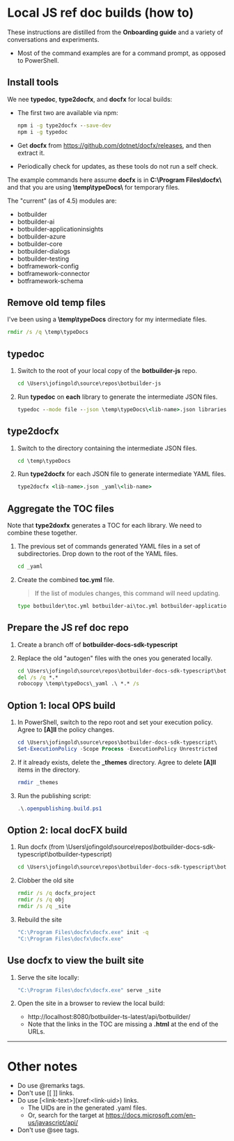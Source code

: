 # Local JS ref doc builds (how to)

These instructions are distilled from the **Onboarding guide** and a variety of conversations and experiments.

- Most of the command examples are for a command prompt, as opposed to PowerShell.

## Install tools

We nee **typedoc**, **type2docfx**, and **docfx** for local builds:

- The first two are available via npm:

    ```cmd
    npm i -g type2docfx --save-dev
    npm i -g typedoc
    ```

- Get **docfx** from https://github.com/dotnet/docfx/releases, and then extract it.
- Periodically check for updates, as these tools do not run a self check.

The example commands here assume **docfx** is in **C:\\Program Files\\docfx\\** and that you are using **\\temp\\typeDocs\\** for temporary files.

The "current" (as of 4.5) modules are:

- botbuilder
- botbuilder-ai
- botbuilder-applicationinsights
- botbuilder-azure
- botbuilder-core
- botbuilder-dialogs
- botbuilder-testing
- botframework-config
- botframework-connector
- botframework-schema

## Remove old temp files

I've been using a **\\temp\\typeDocs** directory for my intermediate files.

```cmd
rmdir /s /q \temp\typeDocs
```

## typedoc

1. Switch to the root of your local copy of the **botbuilder-js** repo.

    ```cmd
    cd \Users\jofingold\source\repos\botbuilder-js
    ```

1. Run **typedoc** on **each** library to generate the intermediate JSON files.

    ```cmd
    typedoc --mode file --json \temp\typeDocs\<lib-name>.json libraries\<lib-name>\src --ignoreCompilerErrors --includeDeclarations --excludeExternals --excludeNotExported --excludePrivate
    ```

## type2docfx

1. Switch to the directory containing the intermediate JSON files.

    ```cmd
    cd \temp\typeDocs
    ```

1. Run **type2docfx** for each JSON file to generate intermediate YAML files.

    ```cmd
    type2docfx <lib-name>.json _yaml\<lib-name>
    ```

## Aggregate the TOC files

Note that **type2doxfx** generates a TOC for each library. We need to combine these together.

1. The previous set of commands generated YAML files in a set of subdirectories. Drop down to the root of the YAML files.

    ```cmd
    cd _yaml
    ```

1. Create the combined **toc.yml** file.

    > If the list of modules changes, this command will need updating.

    ```cmd
    type botbuilder\toc.yml botbuilder-ai\toc.yml botbuilder-applicationinsights\toc.yml botbuilder-azure\toc.yml botbuilder-core\toc.yml botbuilder-dialogs\toc.yml botbuilder-testing\toc.yml botframework-config\toc.yml botframework-connector\toc.yml botframework-schema\toc.yml > toc.yml
    ```

## Prepare the JS ref doc repo

1. Create a branch off of **botbuilder-docs-sdk-typescript**
1. Replace the old "autogen" files with the ones you generated locally.

    ```cmd
    cd \Users\jofingold\source\repos\botbuilder-docs-sdk-typescript\botbuilder-typescript\docs-ref-autogen\
    del /s /q *.*
    robocopy \temp\typeDocs\_yaml .\ *.* /s
    ```

## Option 1: local OPS build

1. In PowerShell, switch to the repo root and set your execution policy. Agree to **[A]ll** the policy changes.

    ```powershell
    cd \Users\jofingold\source\repos\botbuilder-docs-sdk-typescript\
    Set-ExecutionPolicy -Scope Process -ExecutionPolicy Unrestricted
    ```

1. If it already exists, delete the **_themes** directory. Agree to delete **[A]ll** items in the directory.

    ```powershell
    rmdir _themes
    ```

1. Run the publishing script:

    ```powershell
    .\.openpublishing.build.ps1
    ```

## Option 2: local docFX build

1. Run docfx (from \Users\jofingold\source\repos\botbuilder-docs-sdk-typescript\botbuilder-typescript)

    ```cmd
    cd \Users\jofingold\source\repos\botbuilder-docs-sdk-typescript\botbuilder-typescript
    ```

1. Clobber the old site

    ```cmd
    rmdir /s /q docfx_project
    rmdir /s /q obj
    rmdir /s /q _site
    ```

1. Rebuild the site

    ```cmd
    "C:\Program Files\docfx\docfx.exe" init -q
    "C:\Program Files\docfx\docfx.exe"
    ```

## Use docfx to view the built site

1. Serve the site locally:

    ```cmd
    "C:\Program Files\docfx\docfx.exe" serve _site
    ```

1. Open the site in a browser to review the local build:
   - http://localhost:8080/botbuilder-ts-latest/api/botbuilder/
   - Note that the links in the TOC are missing a **.html** at the end of the URLs.

---

# Other notes

- Do use @remarks tags.
- Don't use [[ ]] links.
- Do use \[\<link-text>](xref:\<link-uid>) links.
  - The UIDs are in the generated .yaml files.
  - Or, search for the target at https://docs.microsoft.com/en-us/javascript/api/
- Don't use @see tags.
